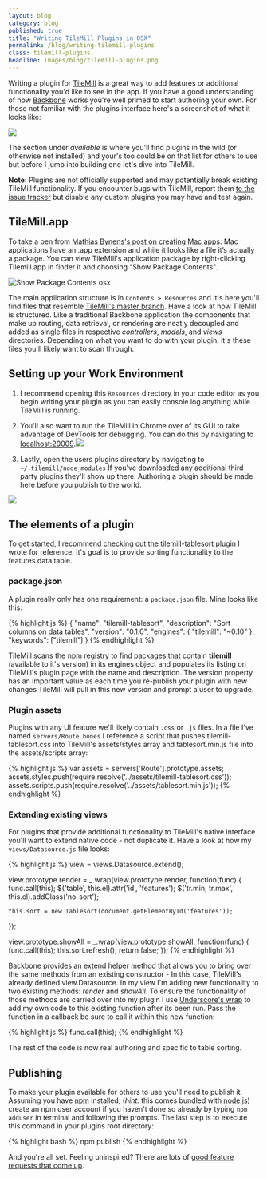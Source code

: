 ```yaml
---
layout: blog
category: blog
published: true
title: "Writing TileMill Plugins in OSX"
permalink: /blog/writing-tilemill-plugins
class: tilemill-plugins
headline: images/blog/tilemill-plugins.png
---
```


Writing a plugin for [TileMill](http://mapbox.com/tilemill) is a great way to add features or additional functionality you'd like to see in the app. If you have a good understanding of how [Backbone](http://backbonejs.org) works you're well primed to start authoring your own. For those not familiar with the plugins interface here's a screenshot of what it looks like:

![](http://cl.ly/LIVX/screenshot_2012-12-02Screen%20Shot%202012-12-02%20at%205.06.47%20PM.png)

The section under _available_ is where you'll find plugins in the wild (or otherwise not installed) and your's too could be on that list for others to use but before I jump into building one let's dive into TileMill.

<div class='note'>
<strong>Note:</strong> Plugins are not officially supported and may potentially break existing TileMill functionality. If you encounter bugs with TileMill, report them <a href='https://github.com/mapbox/tilemill/issues'>to the issue tracker</a> but disable any custom plugins you may have and test again.
</div>

## TileMill.app

To take a pen from [Mathias Bynens's post on creating Mac apps](http://mathiasbynens.be/notes/shell-script-mac-apps): Mac applications have an .app extension and while it looks like a file it’s actually a package. You can view TileMIll's application package by right-clicking Tilemill.app in finder it and choosing “Show Package Contents".

![Show Package Contents osx](http://cl.ly/image/431x2V1m3m3g/screenshot_2012-11-05Screen%20Shot%202012-11-05%20at%208.02.40%20PM.png)

The main application structure is in `Contents > Resources` and it's here you'll find files that resemble [TileMill's master branch](https://github.com/mapbox/tilemill). Have a look at how TileMill is structured. Like a traditional Backbone application the components that make up routing, data retrieval, or rendering are neatly decoupled and added as single files in respective _controllers_, _models_, and _views_ directories. Depending on what you want to do with your plugin, it's these files you'll likely want to scan through.

## Setting up your Work Environment

1. I recommend opening this `Resources` directory in your code editor as you begin writing your plugin as you can easily console.log anything while TileMill is running.

2. You'll also want to run the TileMill in Chrome over of its GUI to take advantage of DevTools for debugging. You can do this by navigating to [localhost:20009](http://localhost:20009).![](http://cl.ly/image/2l3L00080j1e/screenshot_2012-12-02Screen%20Shot%202012-12-02%20at%201.26.46%20PM.png)

3. Lastly, open the users plugins directory by navigating to `~/.tilemill/node_modules` If you've downloaded any additional third party plugins they'll show up there. Authoring a plugin should be made here before you publish to the world.

![](http://cl.ly/image/2K0C1Y2x1w3x/screenshot_2012-11-06Screen%20Shot%202012-11-06%20at%209.58.29%20AM.png)

## The elements of a plugin

To get started, I recommend [checking out the tilemill-tablesort plugin](https://github.com/tristen/tilemill-tablesort) I wrote for reference. It's goal is to provide sorting functionality to the features data table.

### package.json

A plugin really only has one requirement: a `package.json` file. Mine looks like this:

{% highlight js %}
{
    "name": "tilemill-tablesort",
    "description": "Sort columns on data tables",
    "version": "0.1.0",
    "engines": {
    "tilemill": "~0.10"
    },
    "keywords": ["tilemill"]
}
{% endhighlight %}

TileMill scans the npm registry to find packages that contain __tilemill__ (available to it's version) in its engines object and populates its listing on TileMill's plugin page with the name and description. The version property has an important value as each time you re-publish your plugin with new changes TileMill will pull in this new version and prompt a user to upgrade.

### Plugin assets

Plugins with any UI feature we'll likely contain `.css` or `.js` files. In a file I've named `servers/Route.bones` I reference a script that pushes tilemill-tablesort.css into TileMill's assets/styles array and tablesort.min.js file into the assets/scripts array:

{% highlight js %}
var assets = servers['Route'].prototype.assets;
assets.styles.push(require.resolve('../assets/tilemill-tablesort.css'));
assets.scripts.push(require.resolve('../assets/tablesort.min.js'));
{% endhighlight %}

### Extending existing views

For plugins that provide additional functionality to TileMill's native interface you'll want to extend native code - not duplicate it. Have a look at how my `views/Datasource.js` file looks:

{% highlight js %}
view = views.Datasource.extend();

view.prototype.render = _.wrap(view.prototype.render, function(func) {
    func.call(this);
    $('table', this.el).attr('id', 'features');
    $('tr.min, tr.max', this.el).addClass('no-sort');

    this.sort = new Tablesort(document.getElementById('features'));
});

view.prototype.showAll = _.wrap(view.prototype.showAll, function(func) {
    func.call(this);
    this.sort.refresh();
    return false;
});
{% endhighlight %}

Backbone provides an [extend](http://backbonejs.org/#View-extend) helper method that allows you to bring over the same methods from an existing constructor - In this case, TileMill's already defined view.Datasource. In my view I'm adding new functionality to two existing methods: _render_ and _showAll_. To ensure the functionality of those methods are carried over into my plugin I use [Underscore's wrap](http://underscorejs.org/#wrap) to add my own code to this existing function after its been run. Pass the function in a callback be sure to call it within this new function:

{% highlight js %}
func.call(this);
{% endhighlight %}

The rest of the code is now real authoring and specific to table sorting.

## Publishing

To make your plugin available for others to use you'll need to publish it. Assuming you have [npm](npmjs.org) installed, (_hint:_ this comes bundled with [node.js](http://nodejs.org)) create an npm user account if you haven't done so already by typing `npm adduser` in terminal and following the prompts. The last step is to execute this command in your plugins root directory:

{% highlight bash %}
npm publish
{% endhighlight %}

And you're all set. Feeling uninspired? There are lots of [good feature requests that come up](https://github.com/mapbox/tilemill/issues?labels=plugins&page=1&state=open).